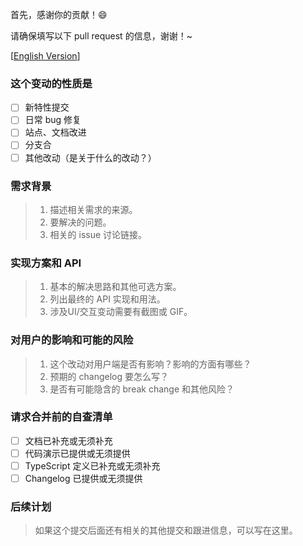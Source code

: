 首先，感谢你的贡献！😄

请确保填写以下 pull request 的信息，谢谢！~

[[English Version](?expand=1)]

### 这个变动的性质是

- [ ] 新特性提交
- [ ] 日常 bug 修复
- [ ] 站点、文档改进
- [ ] 分支合
- [ ] 其他改动（是关于什么的改动？）

### 需求背景
  
> 1. 描述相关需求的来源。
> 2. 要解决的问题。
> 3. 相关的 issue 讨论链接。
  
### 实现方案和 API
  
> 1. 基本的解决思路和其他可选方案。
> 2. 列出最终的 API 实现和用法。
> 3. 涉及UI/交互变动需要有截图或 GIF。
  
### 对用户的影响和可能的风险

> 1. 这个改动对用户端是否有影响？影响的方面有哪些？
> 2. 预期的 changelog 要怎么写？
> 3. 是否有可能隐含的 break change 和其他风险？

### 请求合并前的自查清单

- [ ] 文档已补充或无须补充
- [ ] 代码演示已提供或无须提供
- [ ] TypeScript 定义已补充或无须补充
- [ ] Changelog 已提供或无须提供

### 后续计划

> 如果这个提交后面还有相关的其他提交和跟进信息，可以写在这里。

